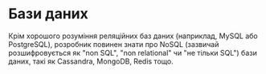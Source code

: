 # Бази даних

Крім хорошого розуміння реляційних баз даних (наприклад, MySQL або PostgreSQL), розробник повинен знати про NoSQL (зазвичай розшифровується як "non SQL", "non relational" чи "не тільки SQL") бази даних, такі як Cassandra, MongoDB, Redis тощо.

